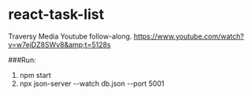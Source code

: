 # react-task-list
Traversy Media Youtube follow-along. https://www.youtube.com/watch?v=w7ejDZ8SWv8&amp;t=5128s

###Run:
1. npm start
2. npx json-server --watch db.json --port 5001
